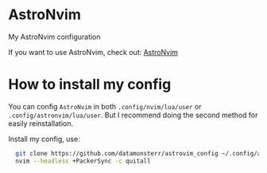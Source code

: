 # AstroNvim

My AstroNvim configuration

If you want to use AstroNvim, check out: [AstroNvim](https://github.com/kabinspace/AstroVim)

# How to install my config

You can config `AstroNvim` in both `.config/nvim/lua/user` or `.config/astronvim/lua/user`.
But I recommend doing the second method for easily reinstallation.

Install my config, use:

```bash
  git clone https://github.com/datamonsterr/astrovim_config ~/.config/astronvim/lua/user
  nvim --headless +PackerSync -c quitall
  
```
